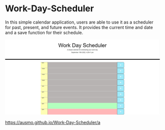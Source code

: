 # Work-Day-Scheduler

In this simple calendar application, users are able to use it as a scheduler for past, present, and future events.
It provides the current time and date and a save function for their schedule.


![](workday%20scheduler.jpg)

https://ausmo.github.io/Work-Day-Scheduler/a